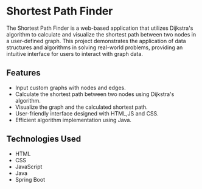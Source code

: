 # Shortest Path Finder

The Shortest Path Finder is a web-based application that utilizes Dijkstra's algorithm to calculate and visualize the shortest path between two nodes in a user-defined graph. This project demonstrates the application of data structures and algorithms in solving real-world problems, providing an intuitive interface for users to interact with graph data.

## Features
- Input custom graphs with nodes and edges.
- Calculate the shortest path between two nodes using Dijkstra's algorithm.
- Visualize the graph and the calculated shortest path.
- User-friendly interface designed with HTML,JS and CSS.
- Efficient algorithm implementation using Java.

## Technologies Used
- HTML
- CSS
- JavaScript
- Java
- Spring Boot
